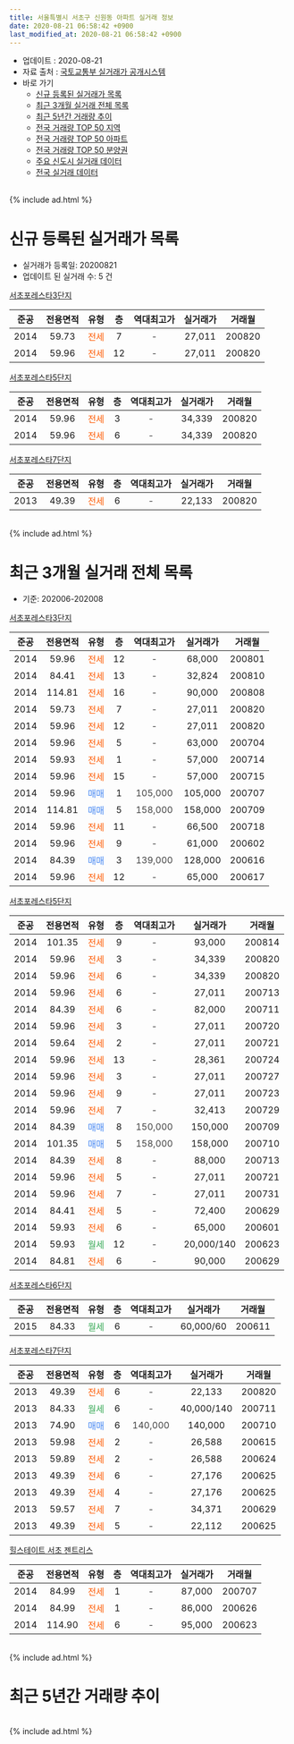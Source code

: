 ```yaml
---
title: 서울특별시 서초구 신원동 아파트 실거래 정보
date: 2020-08-21 06:58:42 +0900
last_modified_at: 2020-08-21 06:58:42 +0900
---
```


* 업데이트 : 2020-08-21
* 자료 출처 : [국토교통부 실거래가 공개시스템](http://rt.molit.go.kr)
* 바로 가기
    * [신규 등록된 실거래가 목록](#신규-등록된-실거래가-목록)
    * [최근 3개월 실거래 전체 목록](#최근-3개월-실거래-전체-목록)
    * [최근 5년간 거래량 추이](#최근-5년간-거래량-추이)
    * [전국 거래량 TOP 50 지역](https://inasie.github.io/apt-trade-info/최근-3개월-전국에서-가장-거래가-많이-발생한-지역)
    * [전국 거래량 TOP 50 아파트](https://inasie.github.io/apt-trade-info/최근-3개월-전국에서-가장-거래가-많이-발생한-아파트)
    * [전국 거래량 TOP 50 분양권](https://inasie.github.io/apt-trade-info/최근-3개월-전국에서-가장-거래가-많이-발생한-분양권)
    * [주요 신도시 실거래 데이터](https://inasie.github.io/apt-trade-info/주요-신도시)
    * [전국 실거래 데이터](https://inasie.github.io/apt-trade-info/전국)
<br>
{% include ad.html %}
<br>

# 신규 등록된 실거래가 목록
* 실거래가 등록일: 20200821
* 업데이트 된 실거래 수: 5 건


[서초포레스타3단지](https://search.naver.com/search.naver?query=%EC%84%9C%EC%9A%B8%ED%8A%B9%EB%B3%84%EC%8B%9C+%EC%84%9C%EC%B4%88%EA%B5%AC+%EC%8B%A0%EC%9B%90%EB%8F%99+%EC%84%9C%EC%B4%88%ED%8F%AC%EB%A0%88%EC%8A%A4%ED%83%803%EB%8B%A8%EC%A7%80)

|준공|전용면적|유형|층|역대최고가|실거래가|거래월|
|:---:|:---:|:---:|:---:|:---:|:---:|:---:|
|2014|59.73|<span style="color:#ff5a00">전세</span>|7|<span style="color:#444444">-</span>|27,011|200820|
|2014|59.96|<span style="color:#ff5a00">전세</span>|12|<span style="color:#444444">-</span>|27,011|200820|

[서초포레스타5단지](https://search.naver.com/search.naver?query=%EC%84%9C%EC%9A%B8%ED%8A%B9%EB%B3%84%EC%8B%9C+%EC%84%9C%EC%B4%88%EA%B5%AC+%EC%8B%A0%EC%9B%90%EB%8F%99+%EC%84%9C%EC%B4%88%ED%8F%AC%EB%A0%88%EC%8A%A4%ED%83%805%EB%8B%A8%EC%A7%80)

|준공|전용면적|유형|층|역대최고가|실거래가|거래월|
|:---:|:---:|:---:|:---:|:---:|:---:|:---:|
|2014|59.96|<span style="color:#ff5a00">전세</span>|3|<span style="color:#444444">-</span>|34,339|200820|
|2014|59.96|<span style="color:#ff5a00">전세</span>|6|<span style="color:#444444">-</span>|34,339|200820|

[서초포레스타7단지](https://search.naver.com/search.naver?query=%EC%84%9C%EC%9A%B8%ED%8A%B9%EB%B3%84%EC%8B%9C+%EC%84%9C%EC%B4%88%EA%B5%AC+%EC%8B%A0%EC%9B%90%EB%8F%99+%EC%84%9C%EC%B4%88%ED%8F%AC%EB%A0%88%EC%8A%A4%ED%83%807%EB%8B%A8%EC%A7%80)

|준공|전용면적|유형|층|역대최고가|실거래가|거래월|
|:---:|:---:|:---:|:---:|:---:|:---:|:---:|
|2013|49.39|<span style="color:#ff5a00">전세</span>|6|<span style="color:#444444">-</span>|22,133|200820|


<br>
{% include ad.html %}
<br>

# 최근 3개월 실거래 전체 목록
* 기준: 202006-202008


[서초포레스타3단지](https://search.naver.com/search.naver?query=%EC%84%9C%EC%9A%B8%ED%8A%B9%EB%B3%84%EC%8B%9C+%EC%84%9C%EC%B4%88%EA%B5%AC+%EC%8B%A0%EC%9B%90%EB%8F%99+%EC%84%9C%EC%B4%88%ED%8F%AC%EB%A0%88%EC%8A%A4%ED%83%803%EB%8B%A8%EC%A7%80)

|준공|전용면적|유형|층|역대최고가|실거래가|거래월|
|:---:|:---:|:---:|:---:|:---:|:---:|:---:|
|2014|59.96|<span style="color:#ff5a00">전세</span>|12|<span style="color:#444444">-</span>|68,000|200801|
|2014|84.41|<span style="color:#ff5a00">전세</span>|13|<span style="color:#444444">-</span>|32,824|200810|
|2014|114.81|<span style="color:#ff5a00">전세</span>|16|<span style="color:#444444">-</span>|90,000|200808|
|2014|59.73|<span style="color:#ff5a00">전세</span>|7|<span style="color:#444444">-</span>|27,011|200820|
|2014|59.96|<span style="color:#ff5a00">전세</span>|12|<span style="color:#444444">-</span>|27,011|200820|
|2014|59.96|<span style="color:#ff5a00">전세</span>|5|<span style="color:#444444">-</span>|63,000|200704|
|2014|59.93|<span style="color:#ff5a00">전세</span>|1|<span style="color:#444444">-</span>|57,000|200714|
|2014|59.96|<span style="color:#ff5a00">전세</span>|15|<span style="color:#444444">-</span>|57,000|200715|
|2014|59.96|<span style="color:#4285f3">매매</span>|1|<span style="color:#444444">105,000</span>|105,000|200707|
|2014|114.81|<span style="color:#4285f3">매매</span>|5|<span style="color:#444444">158,000</span>|158,000|200709|
|2014|59.96|<span style="color:#ff5a00">전세</span>|11|<span style="color:#444444">-</span>|66,500|200718|
|2014|59.96|<span style="color:#ff5a00">전세</span>|9|<span style="color:#444444">-</span>|61,000|200602|
|2014|84.39|<span style="color:#4285f3">매매</span>|3|<span style="color:#444444">139,000</span>|128,000|200616|
|2014|59.96|<span style="color:#ff5a00">전세</span>|12|<span style="color:#444444">-</span>|65,000|200617|

[서초포레스타5단지](https://search.naver.com/search.naver?query=%EC%84%9C%EC%9A%B8%ED%8A%B9%EB%B3%84%EC%8B%9C+%EC%84%9C%EC%B4%88%EA%B5%AC+%EC%8B%A0%EC%9B%90%EB%8F%99+%EC%84%9C%EC%B4%88%ED%8F%AC%EB%A0%88%EC%8A%A4%ED%83%805%EB%8B%A8%EC%A7%80)

|준공|전용면적|유형|층|역대최고가|실거래가|거래월|
|:---:|:---:|:---:|:---:|:---:|:---:|:---:|
|2014|101.35|<span style="color:#ff5a00">전세</span>|9|<span style="color:#444444">-</span>|93,000|200814|
|2014|59.96|<span style="color:#ff5a00">전세</span>|3|<span style="color:#444444">-</span>|34,339|200820|
|2014|59.96|<span style="color:#ff5a00">전세</span>|6|<span style="color:#444444">-</span>|34,339|200820|
|2014|59.96|<span style="color:#ff5a00">전세</span>|6|<span style="color:#444444">-</span>|27,011|200713|
|2014|84.39|<span style="color:#ff5a00">전세</span>|6|<span style="color:#444444">-</span>|82,000|200711|
|2014|59.96|<span style="color:#ff5a00">전세</span>|3|<span style="color:#444444">-</span>|27,011|200720|
|2014|59.64|<span style="color:#ff5a00">전세</span>|2|<span style="color:#444444">-</span>|27,011|200721|
|2014|59.96|<span style="color:#ff5a00">전세</span>|13|<span style="color:#444444">-</span>|28,361|200724|
|2014|59.96|<span style="color:#ff5a00">전세</span>|3|<span style="color:#444444">-</span>|27,011|200727|
|2014|59.96|<span style="color:#ff5a00">전세</span>|9|<span style="color:#444444">-</span>|27,011|200723|
|2014|59.96|<span style="color:#ff5a00">전세</span>|7|<span style="color:#444444">-</span>|32,413|200729|
|2014|84.39|<span style="color:#4285f3">매매</span>|8|<span style="color:#444444">150,000</span>|150,000|200709|
|2014|101.35|<span style="color:#4285f3">매매</span>|5|<span style="color:#444444">158,000</span>|158,000|200710|
|2014|84.39|<span style="color:#ff5a00">전세</span>|8|<span style="color:#444444">-</span>|88,000|200713|
|2014|59.96|<span style="color:#ff5a00">전세</span>|5|<span style="color:#444444">-</span>|27,011|200721|
|2014|59.96|<span style="color:#ff5a00">전세</span>|7|<span style="color:#444444">-</span>|27,011|200731|
|2014|84.41|<span style="color:#ff5a00">전세</span>|5|<span style="color:#444444">-</span>|72,400|200629|
|2014|59.93|<span style="color:#ff5a00">전세</span>|6|<span style="color:#444444">-</span>|65,000|200601|
|2014|59.93|<span style="color:#34a853">월세</span>|12|<span style="color:#444444">-</span>|20,000/140|200623|
|2014|84.81|<span style="color:#ff5a00">전세</span>|6|<span style="color:#444444">-</span>|90,000|200629|

[서초포레스타6단지](https://search.naver.com/search.naver?query=%EC%84%9C%EC%9A%B8%ED%8A%B9%EB%B3%84%EC%8B%9C+%EC%84%9C%EC%B4%88%EA%B5%AC+%EC%8B%A0%EC%9B%90%EB%8F%99+%EC%84%9C%EC%B4%88%ED%8F%AC%EB%A0%88%EC%8A%A4%ED%83%806%EB%8B%A8%EC%A7%80)

|준공|전용면적|유형|층|역대최고가|실거래가|거래월|
|:---:|:---:|:---:|:---:|:---:|:---:|:---:|
|2015|84.33|<span style="color:#34a853">월세</span>|6|<span style="color:#444444">-</span>|60,000/60|200611|

[서초포레스타7단지](https://search.naver.com/search.naver?query=%EC%84%9C%EC%9A%B8%ED%8A%B9%EB%B3%84%EC%8B%9C+%EC%84%9C%EC%B4%88%EA%B5%AC+%EC%8B%A0%EC%9B%90%EB%8F%99+%EC%84%9C%EC%B4%88%ED%8F%AC%EB%A0%88%EC%8A%A4%ED%83%807%EB%8B%A8%EC%A7%80)

|준공|전용면적|유형|층|역대최고가|실거래가|거래월|
|:---:|:---:|:---:|:---:|:---:|:---:|:---:|
|2013|49.39|<span style="color:#ff5a00">전세</span>|6|<span style="color:#444444">-</span>|22,133|200820|
|2013|84.33|<span style="color:#34a853">월세</span>|6|<span style="color:#444444">-</span>|40,000/140|200711|
|2013|74.90|<span style="color:#4285f3">매매</span>|6|<span style="color:#444444">140,000</span>|140,000|200710|
|2013|59.98|<span style="color:#ff5a00">전세</span>|2|<span style="color:#444444">-</span>|26,588|200615|
|2013|59.89|<span style="color:#ff5a00">전세</span>|2|<span style="color:#444444">-</span>|26,588|200624|
|2013|49.39|<span style="color:#ff5a00">전세</span>|6|<span style="color:#444444">-</span>|27,176|200625|
|2013|49.39|<span style="color:#ff5a00">전세</span>|4|<span style="color:#444444">-</span>|27,176|200625|
|2013|59.57|<span style="color:#ff5a00">전세</span>|7|<span style="color:#444444">-</span>|34,371|200629|
|2013|49.39|<span style="color:#ff5a00">전세</span>|5|<span style="color:#444444">-</span>|22,112|200625|


<script async src="//pagead2.googlesyndication.com/pagead/js/adsbygoogle.js"></script>
<!-- 기본 -->
<ins class="adsbygoogle"
     style="display:block"
     data-ad-client="ca-pub-2446590836940007"
     data-ad-slot="1659523306"
     data-ad-format="auto"
     data-full-width-responsive="true"></ins>
<script>
(adsbygoogle = window.adsbygoogle || []).push({});
</script>


[힐스테이트 서초 젠트리스](https://search.naver.com/search.naver?query=%EC%84%9C%EC%9A%B8%ED%8A%B9%EB%B3%84%EC%8B%9C+%EC%84%9C%EC%B4%88%EA%B5%AC+%EC%8B%A0%EC%9B%90%EB%8F%99+%ED%9E%90%EC%8A%A4%ED%85%8C%EC%9D%B4%ED%8A%B8+%EC%84%9C%EC%B4%88+%EC%A0%A0%ED%8A%B8%EB%A6%AC%EC%8A%A4)

|준공|전용면적|유형|층|역대최고가|실거래가|거래월|
|:---:|:---:|:---:|:---:|:---:|:---:|:---:|
|2014|84.99|<span style="color:#ff5a00">전세</span>|1|<span style="color:#444444">-</span>|87,000|200707|
|2014|84.99|<span style="color:#ff5a00">전세</span>|1|<span style="color:#444444">-</span>|86,000|200626|
|2014|114.90|<span style="color:#ff5a00">전세</span>|6|<span style="color:#444444">-</span>|95,000|200623|


<br>
{% include ad.html %}
<br>

# 최근 5년간 거래량 추이


<div style="width:100%;">
    <canvas id="deal_progress" height="200"></canvas>
</div>

<script>
new Chart(document.getElementById("deal_progress"), {
    type: 'line',
    data: {
        labels: ['201508','201509','201510','201511','201512','201601','201602','201603','201604','201605','201606','201607','201608','201609','201610','201611','201612','201701','201702','201703','201704','201705','201706','201707','201708','201709','201710','201711','201712','201801','201802','201803','201804','201805','201806','201807','201808','201809','201810','201811','201812','201901','201902','201903','201904','201905','201906','201907','201908','201909','201910','201911','201912','202001','202002','202003','202004','202005','202006','202007','202008'],
        datasets: [{
            label: '매매',
            pointRadius: 1,
            data: [10, 3, 3, 2, 0, 1, 1, 2, 3, 4, 5, 11, 9, 14, 10, 9, 3, 2, 9, 9, 13, 37, 23, 21, 8, 7, 6, 10, 9, 14, 5, 8, 2, 2, 2, 2, 11, 12, 3, 1, 4, 0, 0, 0, 0, 1, 3, 9, 8, 8, 5, 2, 6, 1, 1, 4, 0, 0, 1, 5, 0],
            borderColor: "rgba(255, 201, 14, 1)",
            backgroundColor: "rgba(255, 201, 14, 0.5)",
            fill: false,
            lineTension: 0
        },{
            label: '전월세',
            pointRadius: 1,
            data: [15, 7, 3, 4, 15, 12, 7, 8, 11, 7, 19, 22, 37, 18, 17, 11, 31, 11, 22, 15, 16, 19, 46, 19, 18, 8, 12, 14, 21, 23, 6, 9, 9, 11, 12, 16, 30, 12, 10, 14, 18, 13, 13, 11, 8, 10, 32, 12, 10, 0, 5, 4, 13, 17, 9, 12, 8, 8, 15, 17, 9],
            borderColor: "rgba(0, 141, 185, 1)",
            backgroundColor: "rgba(0, 141, 185, 0.5)",
            fill: false,
            lineTension: 0
        }
        ]
    },
    options: {
        responsive: true,
        title: {
            display: false
        },
        tooltips: {
            mode: 'index',
            intersect: false
        },
        hover: {
            mode: 'nearest',
            intersect: true
        },
        scales: {
            xAxes: [{
                display: true,
                scaleLabel: {
                    display: true,
                    labelString: '년/월'
                }
            }],
            yAxes: [{
                display: true,
                ticks: {
                    suggestedMin: 0,
                },
                scaleLabel: {
                    display: true,
                    labelString: '실거래 수'
                }
            }]
        }
    }
});

</script>


<br>
{% include ad.html %}
<br>

